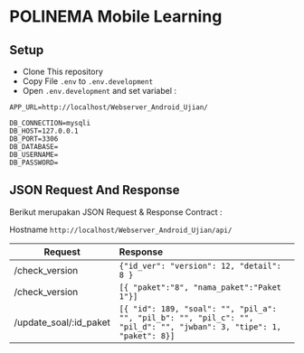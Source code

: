 # POLINEMA Mobile Learning

## Setup 
- Clone This repository
- Copy File `.env` to `.env.development`
- Open `.env.development` and set variabel :
```
APP_URL=http://localhost/Webserver_Android_Ujian/

DB_CONNECTION=mysqli
DB_HOST=127.0.0.1
DB_PORT=3306
DB_DATABASE=
DB_USERNAME=
DB_PASSWORD=
```

## JSON Request And Response
Berikut merupakan JSON Request & Response Contract :

Hostname `http://localhost/Webserver_Android_Ujian/api/`

| Request | Response |
|-|:-|
| /check_version | `{"id_ver": "version": 12, "detail": 8 }`|
| /check_version | `[{ "paket":"8", "nama_paket":"Paket 1"}]` |
| /update_soal/:id_paket | `[{ "id": 189, "soal": "", "pil_a": "", "pil_b": "", "pil_c": "", "pil_d": "", "jwban": 3, "tipe": 1, "paket": 8}]`|
